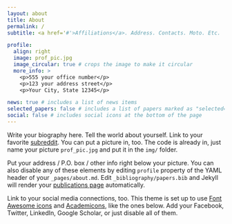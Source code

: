 ```yaml
---
layout: about
title: About
permalink: /
subtitle: <a href='#'>Affiliations</a>. Address. Contacts. Moto. Etc.

profile:
  align: right
  image: prof_pic.jpg
  image_circular: true # crops the image to make it circular
  more_info: >
    <p>555 your office number</p>
    <p>123 your address street</p>
    <p>Your City, State 12345</p>

news: true # includes a list of news items
selected_papers: false # includes a list of papers marked as "selected={true}"
social: false # includes social icons at the bottom of the page
---
```


Write your biography here. Tell the world about yourself. Link to your favorite [subreddit](http://reddit.com). You can put a picture in, too. The code is already in, just name your picture `prof_pic.jpg` and put it in the `img/` folder.

Put your address / P.O. box / other info right below your picture. You can also disable any of these elements by editing `profile` property of the YAML header of your `_pages/about.md`. Edit `_bibliography/papers.bib` and Jekyll will render your [publications page](/al-folio/publications/) automatically.

Link to your social media connections, too. This theme is set up to use [Font Awesome icons](https://fontawesome.com/) and [Academicons](https://jpswalsh.github.io/academicons/), like the ones below. Add your Facebook, Twitter, LinkedIn, Google Scholar, or just disable all of them.
